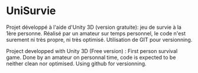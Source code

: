 UniSurvie
=========

Projet développé à l'aide d'Unity 3D (version gratuite): jeu de survie à la 1ère personne.
Réalisé par un amateur sur temps personnel, le code n'est surement ni très propre, ni très optimisé.
Utilisation de GIT pour versionning.

Project developped with Unity 3D (Free version) : First person survival game.
Done by an amateur on personnal time, code is expected to be neither clean nor optimised.
Using github for versionning.

